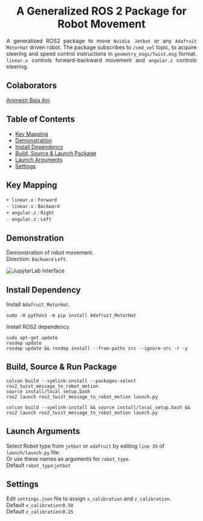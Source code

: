 <p align="center">
  <h1 align="center">A Generalized ROS 2 Package for Robot Movement</h1>
</p>

<p align="justify">
A generalized ROS2 package to move <code>Nvidia Jetbot</code> or any <code>Adafruit MotorHat</code> driven robot. The package subscribes to <code>/cmd_vel</code> topic, to acquire steering and speed control instructions in <code>geometry_msgs/Twist.msg</code> format. <code>linear.x</code> controls forward-backward movement and <code>angular.z</code> controls steering.
</p>

## Colaborators
[Animesh Bala Ani](https://www.linkedin.com/in/ani717/)


## Table of Contents
* [Key Mapping](#key) <br/>
* [Demonstration](#demo) <br/>
* [Install Dependency](#install) <br/>
* [Build, Source & Launch Package](#launch) <br/>
* [Launch Arguments](#arg) <br/>
* [Settings](#set) <br/>


## Key Mapping <a name="key"></a>
`+ linear.x` : `Forward`<br/>
`- linear.x` : `Backward`<br/>
`+ angular.z` : `Right`<br/>
`- angular.z` : `Left`<br/>


## Demonstration <a name="demo"></a>
Demonstration of robot movement.<br/>
Direction: `Backward` `Left`.<br/>

<img src="https://github.com/ANI717/ani717_gif_repository/blob/main/ros2_twist_message_to_robot_motion/jetbot_motion.gif" alt="JupytarLab Interface" class="inline"/><br/>


## Install Dependency <a name="install"></a>
Install `Adafruit_MotorHat`.
```
sudo -H python3 -m pip install Adafruit_MotorHat
```
Install ROS2 dependency.
```
sudo apt-get update
rosdep update
rosdep update && rosdep install --from-paths src --ignore-src -r -y
```


## Build, Source & Run Package <a name="launch"></a>
```
colcon build --symlink-install --packages-select ros2_twist_message_to_robot_motion
source install/local_setup.bash
ros2 launch ros2_twist_message_to_robot_motion launch.py
```
```
colcon build --symlink-install && source install/local_setup.bash && ros2 launch ros2_twist_message_to_robot_motion launch.py
```

## Launch Arguments <a name="arg"></a>
Select Robot type from `jetbot` or `adafruit` by editing `line 35` of `launch/launch.py` file.<br/>
Or use these names as arguments for `robot_type`.<br/>
Default `robot_type`:`jetbot`<br/> 

## Settings <a name="set"></a>
Edit `settings.json` file to assign `x_calibration` and `z_calibration`.<br/>
Default `x_calibration`:`0.50`<br/> 
Default `z_calibration`:`0.25`<br/>
